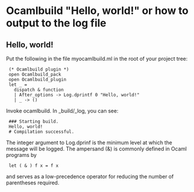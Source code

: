 <!-- ((! set title Ocamlbuild log output !)) ((! set learn !)) -->

# Ocamlbuild "Hello, world!" or how to output to the log file
## Hello, world!
Put the following in the file myocamlbuild.ml in the root of your
project tree:

` (* Ocamlbuild plugin *)`<br />` open Ocamlbuild_pack`<br />` open Ocamlbuild_plugin`<br />` let _ =`<br />`   dispatch & function`<br />`   | After_options -> Log.dprintf 0 "Hello, world!"`<br />`   | _ -> ()`

Invoke ocamlbuild. In _build/_log, you can see:

` ### Starting build.`<br />` Hello, world!`<br />` # Compilation successful.`

The integer argument to Log.dprinf is the minimum level at which the
message will be logged. The ampersand \(&amp;\) is commonly defined in Ocaml
programs by

` let ( & ) f x = f x`

and serves as a low-precedence operator for reducing the number of
parentheses required.

